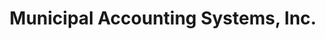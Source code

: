---
title: 'Municipal Accounting Systems, Inc.'
desc: >-
  Lead Programmer for Municipal Accounting Systems, Inc (MAS), based in Shawnee,
  Oklahoma that provides accounting and student information software solutions
  to school districts in Oklahoma
role: Lead Programmer
begin_year: 1999
end_year: 2005
time_desc: November 1999 - June 2005
_links:
  projects:
    - href: /projects/class-scheduler/
    - href: /projects/sif-agent/
    - href: /projects/wengage-acct/
    - href: /projects/wengage-si/
  db:
    - href: /db/btrieve/
    - href: /db/pervasive/
  languages:
    - href: /languages/delphi/
    - href: /languages/cs/
    - href: /languages/sql/
  os:
    - href: /os/windows/
  self:
    href: /jobs/mas/
_embedded:
  projects:
    - title: Class Scheduler
      desc: >-
        Process that takes student course requests along with the available
        courses, sections, and teachers and builds the class schedule.
      role: Lead Developer
      begin_year: 1999
      end_year: 1999
      _links:
        jobs:
          - href: /jobs/mas/
        languages:
          - href: /languages/delphi/
        db:
          - href: /db/btrieve/
        os:
          - href: /os/windows/
        self:
          href: /projects/class-scheduler/
    - title: SIF Agent
      desc: >-
        Schools Interoperability Framework (SIF) compliant agent that allows the
        Oklahoma State Department of Education to submit queries and receive
        real-time student data changes from schools in Oklahoma.
      role: Lead Developer
      begin_year: 2004
      end_year: 2005
      _links:
        jobs:
          - href: /jobs/mas/
        languages:
          - href: /languages/cs/
          - href: /languages/sql/
        db:
          - href: /db/pervasive/
        os:
          - href: /os/windows/
        self:
          href: /projects/sif-agent/
    - title: Wen-GAGE Accounting
      desc: >-
        Desktop application that is used by schools in Oklahoma to manage all
        their school accounting responsibilites.
      role: Lead Developer
      begin_year: 1999
      end_year: 2004
      _links:
        jobs:
          - href: /jobs/mas/
        languages:
          - href: /languages/delphi/
          - href: /languages/sql/
        db:
          - href: /db/btrieve/
          - href: /db/pervasive/
        os:
          - href: /os/windows/
        self:
          href: /projects/wengage-acct/
    - title: Wen-GAGE Student Information
      desc: >-
        Desktop application that is used by schools in Oklahoma to manage their
        student information such as enrollment, attendance, and grades.
      role: Lead Developer
      begin_year: 1999
      end_year: 2004
      _links:
        jobs:
          - href: /jobs/mas/
        languages:
          - href: /languages/delphi/
          - href: /languages/sql/
        db:
          - href: /db/btrieve/
          - href: /db/pervasive/
        os:
          - href: /os/windows/
        self:
          href: /projects/wengage-si/
  db:
    - title: Btrieve
      desc: Btrieve is a transactional database by Pervasive.
      _links:
        projects:
          - href: /projects/class-scheduler/
          - href: /projects/wengage-acct/
          - href: /projects/wengage-si/
        jobs:
          href: /jobs/mas/
        self:
          href: /db/btrieve/
    - title: Pervasive
      desc: Pervasive PSQL is a relational database by Pervasive.
      _links:
        projects:
          - href: /projects/sif-agent/
          - href: /projects/wengage-acct/
          - href: /projects/wengage-si/
        jobs:
          href: /jobs/mas/
        self:
          href: /db/pervasive/
  languages:
    - title: Delphi
      desc: >-
        Delphi is an integrated development environment (IDE) for console,
        desktop graphical, web, and mobile applications.
      _links:
        projects:
          - href: /projects/class-scheduler/
          - href: /projects/wengage-acct/
          - href: /projects/wengage-si/
        jobs:
          href: /jobs/mas/
        self:
          href: /languages/delphi/
    - title: C#
      desc: >-
        C# is a static typed, multi-paradigm programming language from
        Microsoft.
      _links:
        projects:
          - href: /projects/agdc/
          - href: /projects/awwu-intranet/
          - href: /projects/awwu-job-scheduler/
          - href: /projects/awwu-systems-integration/
          - href: /projects/bit-proposal/
          - href: /projects/centroid/
          - href: /projects/cis-data-capture/
          - href: /projects/database-sync-awwu/
          - href: /projects/denver-schedules-api/
          - href: /projects/energy-efficiency-map/
          - href: /projects/flir-monitoring/
          - href: /projects/lasar-range-finder/
          - href: /projects/mvc-integration-test-framework/
          - href: /projects/please/
          - href: /projects/qb/
          - href: /projects/report-engine/
          - href: /projects/sar-reports/
          - href: /projects/scrum-tools/
          - href: /projects/sif-agent/
          - href: /projects/simpler/
          - href: /projects/somd/
          - href: /projects/systems-portal/
          - href: /projects/train-builder/
        jobs:
          - href: /jobs/freelance/
          - href: /jobs/mas/
          - href: /jobs/rdi/
        self:
          href: /languages/cs/
    - title: SQL
      desc: >-
        Structured Query Language (SQL) is the standard language for
        communicating with relational database management systems.
      _links:
        projects:
          - href: /projects/agdc/
          - href: /projects/ahfc-integration/
          - href: /projects/awwu-intranet/
          - href: /projects/awwu-systems-integration/
          - href: /projects/cis-data-capture/
          - href: /projects/consumption-views/
          - href: /projects/database-sync-awwu/
          - href: /projects/denver-schedules-api/
          - href: /projects/employee-suggestions/
          - href: /projects/energy-efficiency-map/
          - href: /projects/please/
          - href: /projects/qb/
          - href: /projects/sar-reports/
          - href: /projects/scrum-tools/
          - href: /projects/sif-agent/
          - href: /projects/somd/
          - href: /projects/systems-portal/
          - href: /projects/train-builder/
          - href: /projects/wengage-acct/
          - href: /projects/wengage-si/
        jobs:
          - href: /jobs/freelance/
          - href: /jobs/mas/
          - href: /jobs/rdi/
        self:
          href: /languages/sql/
  os:
    - title: Windows
      desc: >-
        Windows is a family of graphical interface operating systems by
        Microsoft.
      _links:
        projects:
          - href: /projects/agdc/
          - href: /projects/ahfc-integration/
          - href: /projects/awwu-intranet/
          - href: /projects/awwu-job-scheduler/
          - href: /projects/awwu-systems-integration/
          - href: /projects/bit-proposal/
          - href: /projects/centroid/
          - href: /projects/cis-data-capture/
          - href: /projects/class-scheduler/
          - href: /projects/consumption-views/
          - href: /projects/database-sync-awwu/
          - href: /projects/denver-schedules-api/
          - href: /projects/employee-suggestions/
          - href: /projects/energy-efficiency-map/
          - href: /projects/flir-monitoring/
          - href: /projects/lasar-range-finder/
          - href: /projects/mvc-integration-test-framework/
          - href: /projects/please/
          - href: /projects/qb/
          - href: /projects/report-engine/
          - href: /projects/sar-reports/
          - href: /projects/scramble-score/
          - href: /projects/scrum-tools/
          - href: /projects/sif-agent/
          - href: /projects/simpler/
          - href: /projects/somd/
          - href: /projects/systems-portal/
          - href: /projects/train-builder/
          - href: /projects/wengage-acct/
          - href: /projects/wengage-si/
        jobs:
          - href: /jobs/freelance/
          - href: /jobs/mas/
          - href: /jobs/rdi/
        self:
          href: /os/windows/
---